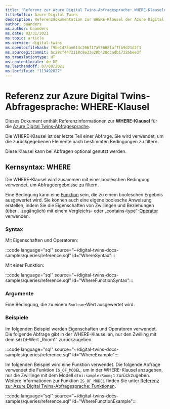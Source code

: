 ```yaml
---
title: 'Referenz zur Azure Digital Twins-Abfragesprache: WHERE-Klauseln'
titleSuffix: Azure Digital Twins
description: Referenzdokumentation zur WHERE-Klausel der Azure Digital Twins-Abfragesprache
author: baanders
ms.author: baanders
ms.date: 03/31/2021
ms.topic: article
ms.service: digital-twins
ms.openlocfilehash: f9be1425ae614c266f17a95668faf7fb9d21d2f1
ms.sourcegitcommit: bc29cf4472118c8e33e20b420d3adb17226bee3f
ms.translationtype: HT
ms.contentlocale: de-DE
ms.lasthandoff: 07/08/2021
ms.locfileid: "113492827"
---
```

# <a name="azure-digital-twins-query-language-reference-where-clause"></a>Referenz zur Azure Digital Twins-Abfragesprache: WHERE-Klausel

Dieses Dokument enthält Referenzinformationen zur **WHERE-Klausel** für die [Azure Digital Twins-Abfragesprache](concepts-query-language.md).

Die WHERE-Klausel ist der letzte Teil einer Abfrage. Sie wird verwendet, um die zurückgegebenen Elemente nach bestimmten Bedingungen zu filtern.

Diese Klausel kann bei Abfragen optional genutzt werden.

## <a name="core-syntax-where"></a>Kernsyntax: WHERE

Die WHERE-Klausel wird zusammen mit einer booleschen Bedingung verwendet, um Abfrageergebnisse zu filtern. 

Eine Bedingung kann eine [Funktion](reference-query-functions.md) sein, die zu einem booleschen Ergebnis ausgewertet wird. Sie können auch eine eigene boolesche Anweisung erstellen, indem Sie die Eigenschaften von Zwillingen und Beziehungen (über `.` zugänglich) mit einem Vergleichs- oder „contains-type“-[Operator](reference-query-operators.md) verwenden.

### <a name="syntax"></a>Syntax

Mit Eigenschaften und Operatoren:

:::code language="sql" source="~/digital-twins-docs-samples/queries/reference.sql" id="WhereSyntax":::

Mit einer Funktion:

:::code language="sql" source="~/digital-twins-docs-samples/queries/reference.sql" id="WhereFunctionSyntax":::

### <a name="arguments"></a>Argumente

Eine Bedingung, die zu einem `Boolean`-Wert ausgewertet wird.

### <a name="examples"></a>Beispiele

Im folgenden Beispiel werden Eigenschaften und Operatoren verwendet. Die folgende Abfrage gibt in der WHERE-Klausel an, nur den Zwilling mit dem `$dtId`-Wert „Room1“ zurückzugeben.

:::code language="sql" source="~/digital-twins-docs-samples/queries/reference.sql" id="WhereExample":::

Im folgenden Beispiel wird eine Funktion verwendet. Die folgende Abfrage verwendet die Funktion `IS_OF_MODEL`, um in der WHERE-Klausel anzugeben, nur die Zwillinge mit dem Modell `dtmi:sample:Room;1` zurückzugeben. Weitere Informationen zur Funktion `IS_OF_MODEL` finden Sie unter [Referenz zur Azure Digital Twins-Abfragesprache: Funktionen](reference-query-functions.md#is_of_model).

:::code language="sql" source="~/digital-twins-docs-samples/queries/reference.sql" id="WhereFunctionExample":::